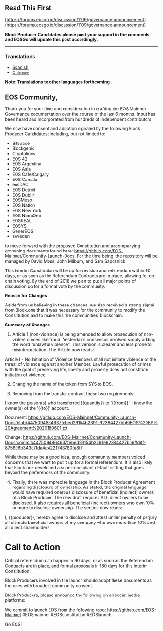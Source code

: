 ## Read This First
[https://forums.eosgo.io/discussion/1109/governance-announcement](https://forums.eosgo.io/discussion/1109/governance-announcement)

**Block Producer Candidates please post your support in the comments and EOSGo will update this post accordingly.**

--------

### Translations

- [Spanish](https://github.com/EOS-Mainnet/Community-Launch-Docs/blob/master/README.spanish.md)
- [Chinese](https://github.com/EOS-Mainnet/Community-Launch-Docs/blob/master/README.chinese.md)

**Note: Translations to other languages forthcoming**

## EOS Community,

Thank you for your time and consideration in crafting the EOS Mainnet Governance documentation over the course of the last 6 months. Input has been heard and incorporated from hundreds of independent contributors. 

We now have consent and adoption signaled by the following Block Producer Candidates; including, but not limited to: 

- Bitspace
- Blockgenic
- Cryptolions
- EOS 42
- EOS Argentina
- EOS Asia
- EOS Cafe/Calgary
- EOS Canada 
- eosDAC
- EOS Detroit
- EOS Dublin
- EOSMeso
- EOS Nation
- EOS New York
- EOS NodeOne
- EOSREAL
- EOSYS
- GenerEOS
- sw/eden 

to move forward with the proposed Constitution and accompanying governing documents found here: https://github.com/EOS-Mainnet/Community-Launch-Docs. For the time being, the repository will be managed by David Moss, John Milburn, and Sam Sapoznick.

This interim Constitution will be up for revision and referendum within 90 days, or as soon as the Referendum Contracts are in place, allowing for on-chain voting. By the end of 2018 we plan to put all major points of discussion up for a formal vote by the community.

**Reason for Changes**

Aside from us believing in these changes, we also received a strong signal from Block.one that it was necessary for the community to modify the Constitution and to make this the communities’ blockchain.

**Summary of Changes**

1. Article 1 (non-violence) is being amended to allow prosecution of non-violent crimes like fraud. Yesterday’s consensus involved simply adding the word “unlawful violence”.  This version is clearer and less prone to misinterpretation. The Article now reads:


Article I - No Initiation of Violence
Members shall not initiate violence or the threat of violence against another Member. Lawful prosecution of crimes with the goal of preserving life, liberty and property does not constitute initiation of violence.

2. Changing the name of the token from SYS to EOS.

3. Removing from the transfer contract these two requirements:

 I know the person(s) who transferred {{quantity}} to '{{from}}'.
 I know the owner(s) of the '{{to}}' account.

Document:  https://github.com/EOS-Mainnet/Community-Launch-Docs/blob/4475094864637febed29154b2391e92384427bb6/EOS%20BP%20Agreement%2020180601.txt

Change:
https://github.com/EOS-Mainnet/Community-Launch-Docs/commit/4475094864637febed29154b2391e92384427bb6#diff-875896b343c7fda4e4221743780fa8f7 

While these may be a good idea, enough community members voiced concerns that we want to put it up for a formal referendum. It is also likely that Block.one developed a super-compliant default setting that goes beyond the preferences of the community.

4. Finally, there was imprecise language in the Block Producer Agreement regarding disclosure of ownership. As stated, the original language would have required onerous disclosure of beneficial (indirect) owners of a Block Producer. The new draft requires ALL direct owners to be disclosed. It also requires all beneficial (indirect) owners who own 10% or more to disclose ownership. The section now reads:

I, {{producer}}, hereby agree to disclose and attest under penalty of perjury all ultimate beneficial owners of my company who own more than 10% and all direct shareholders.

# Call to Action

Critical referendum can happen in 90 days, or as soon as the Referendum Contracts are in place, and formal proposals in 180 days for this interim Constitution.


Block Producers involved in the launch should adopt these documents as the ones with broadest community consent.

Block Producers, please announce the following on all social media platforms: 

We commit to launch EOS from the following repo: https://github.com/EOS-Mainnet
#EOSmainnet
#EOSconstitution
#EOSlaunch

Go EOS!



